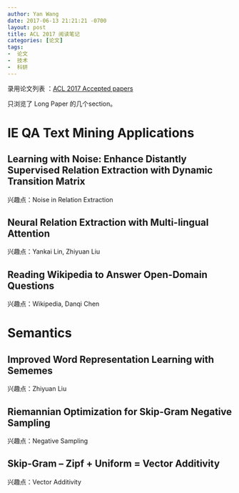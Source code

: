 ```yaml
---
author: Yan Wang
date: 2017-06-13 21:21:21 -0700
layout: post
title: ACL 2017 阅读笔记
categories: [论文]
tags:
-  论文
-  技术
-  科研
---
```


录用论文列表 ：[ACL 2017 Accepted papers](https://chairs-blog.acl2017.org/2017/04/05/accepted-papers-and-demonstrations/)

只浏览了 Long Paper 的几个section。

# IE QA Text Mining Applications

## Learning with Noise: Enhance Distantly Supervised Relation Extraction with Dynamic Transition Matrix

兴趣点：Noise in Relation Extraction


## Neural Relation Extraction with Multi-lingual Attention

兴趣点：Yankai Lin, Zhiyuan Liu

## Reading Wikipedia to Answer Open-Domain Questions

兴趣点：Wikipedia, Danqi Chen


# Semantics

## Improved Word Representation Learning with Sememes

兴趣点：Zhiyuan Liu

## Riemannian Optimization for Skip-Gram Negative Sampling

兴趣点：Negative Sampling


## Skip-Gram – Zipf + Uniform = Vector Additivity

兴趣点：Vector Additivity


